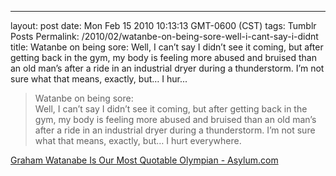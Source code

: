 ---
layout: post
date: Mon Feb 15 2010 10:13:13 GMT-0600 (CST)
tags: Tumblr Posts
Permalink: /2010/02/watanbe-on-being-sore-well-i-cant-say-i-didnt
title: Watanbe on being sore:
Well, I can&rsquo;t say I didn&rsquo;t see it coming, but after getting back in the gym, my body is feeling more abused and bruised than an old man&rsquo;s after a ride in an industrial dryer during a thunderstorm. I&rsquo;m not sure what that means, exactly, but&hellip; I hur...

> Watanbe on being sore:  
> Well, I can’t say I didn’t see it coming, but after getting back in the gym, my body is feeling more abused and bruised than an old man’s after a ride in an industrial dryer during a thunderstorm. I’m not sure what that means, exactly, but… I hurt everywhere.

[Graham Watanabe Is Our Most Quotable Olympian - Asylum.com](http://www.asylum.com/2010/02/15/graham-watanabe-is-our-most-quotable-olympian/)
